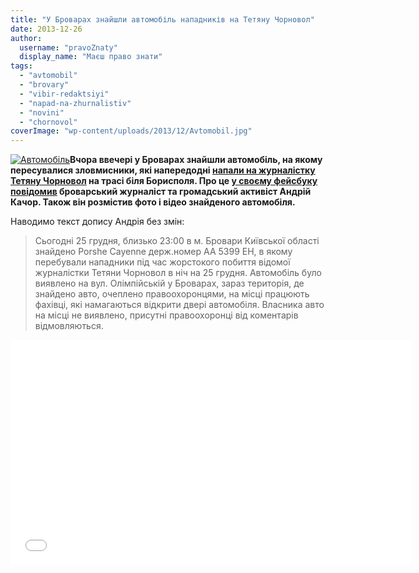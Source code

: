 ```yaml
---
title: "У Броварах знайшли автомобіль нападників на Тетяну Чорновол"
date: 2013-12-26
author: 
  username: "pravoZnaty"
  display_name: "Маєш право знати"
tags: 
  - "avtomobil"
  - "brovary"
  - "vibir-redaktsiyi"
  - "napad-na-zhurnalistiv"
  - "novini"
  - "chornovol"
coverImage: "wp-content/uploads/2013/12/Avtomobil.jpg"
---
```


[![Автомобіль](https://mpz.brovary.org/wp-content/uploads/2013/12/Avtomobil.jpg)](https://mpz.brovary.org/wp-content/uploads/2013/12/Avtomobil.jpg)**Вчора ввечері у Броварах знайшли автомобіль, на якому пересувалися зловмисники, які напередодні [напали на журналістку Тетяну Чорновол](https://mpz.brovary.org/mi-obureni-pobittyam-zhurnalistki-tetyani-chornovol-ta-vimagayemo-spravedlivosti/) на трасі біля Борисполя. Про це [у своєму фейсбуку повідомив](https://www.facebook.com/andriy.kachor/posts/710889818934631) броварський журналіст та громадський активіст Андрій Качор. Також він розмістив фото і відео знайденого автомобіля.**

Наводимо текст допису Андрія без змін:

> Сьогодні 25 грудня, близько 23:00 в м. Бровари Київської області знайдено Porshe Cayenne держ.номер АА 5399 ЕН, в якому перебували нападники під час жорстокого побиття відомої журналістки Тетяни Чорновол в ніч на 25 грудня. Автомобіль було виявлено на вул. Олімпійській у Броварах, зараз територія, де знайдено авто, очеплено правоохоронцями, на місці працюють фахівці, які намагаються відкрити двері автомобіля. Власника авто на місці не виявлено, присутні правоохоронці від коментарів відмовляються.

<iframe src="//www.youtube.com/embed/3wKbGFuDJhk" height="360" width="640" allowfullscreen frameborder="0"></iframe>
